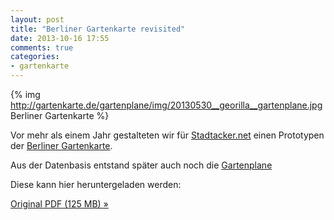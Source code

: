 ```yaml
---
layout: post
title: "Berliner Gartenkarte revisited"
date: 2013-10-16 17:55
comments: true
categories:
- gartenkarte 
---
```


{% img http://gartenkarte.de/gartenplane/img/20130530__georilla__gartenplane.jpg Berliner Gartenkarte %}

<!--more-->

Vor mehr als einem Jahr gestalteten wir für [Stadtacker.net](http://stadtacker.net/) einen Prototypen der [Berliner Gartenkarte](http://gartenkarte.de/).

Aus der Datenbasis entstand später auch noch die [Gartenplane](http://gartenkarte.de/gartenplane/)

Diese kann hier heruntergeladen werden:

<a class="btn btn-primary btn-large" href="http://gartenkarte.de/gartenplane/dl/20130530__georilla__gartenplane.pdf">Original PDF (125 MB) »</a>